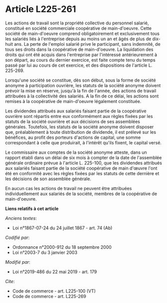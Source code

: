 # Article L225-261

Les actions de travail sont la propriété collective du personnel salarié, constitué en société commerciale coopérative de
main-d'oeuvre. Cette société de main-d'oeuvre comprend obligatoirement et exclusivement tous les salariés liés à l'entreprise
depuis au moins un an et âgés de plus de dix-huit ans. La perte de l'emploi salarié prive le participant, sans indemnité, de
tous ses droits dans la coopérative de main-d'oeuvre. La liquidation des droits qui ont été acquis dans l'entreprise par
l'intéressé antérieurement à son départ, au cours du dernier exercice, est faite compte tenu du temps passé par lui au cours
de cet exercice, et des dispositions de l'article L. 225-269. 

Lorsqu'une société se constitue, dès son début, sous la forme de société anonyme à participation ouvrière, les statuts de la
société anonyme doivent prévoir la mise en réserve, jusqu'à la fin de l'année, des actions de travail attribuées à la
collectivité des salariés. A la fin de ce délai, les actions sont remises à la coopérative de main-d'oeuvre légalement
constituée. 

Les dividendes attribués aux salariés faisant partie de la coopérative ouvrière sont répartis entre eux conformément aux
règles fixées par les statuts de la société ouvrière et aux décisions de ses assemblées générales. Toutefois, les statuts de
la société anonyme doivent disposer que, préalablement à toute distribution de dividende, il est prélevé sur les bénéfices,
au profit des porteurs d'actions de capital, une somme correspondant à celle que produirait, à l'intérêt qu'ils fixent, le
capital versé. 

Le commissaire aux comptes de la société anonyme atteste, dans un rapport établi dans un délai de six mois à compter de la
date de l'assemblée générale ordinaire prévue à l'article L. 225-100, que les dividendes attribués aux salariés faisant
partie de la société coopérative de main d'œuvre l'ont été en conformité avec les règles fixées par les statuts de cette
dernière et les décisions de son assemblée générale. 

En aucun cas les actions de travail ne peuvent être attribuées individuellement aux salariés de la société, membres de la
coopérative de main-d'oeuvre.

**Liens relatifs à cet article**

_Anciens textes_:

  - Loi n°1867-07-24 du 24 juillet 1867 - art. 74 (Ab)

_Codifié par_:

  - Ordonnance n°2000-912 du 18 septembre 2000
  - Loi n°2003-7 du 3 janvier 2003

_Modifié par_:

  - Loi n°2019-486 du 22 mai 2019 - art. 179

_Cite_:

  - Code de commerce - art. L225-100 (VT)
  - Code de commerce - art. L225-269
